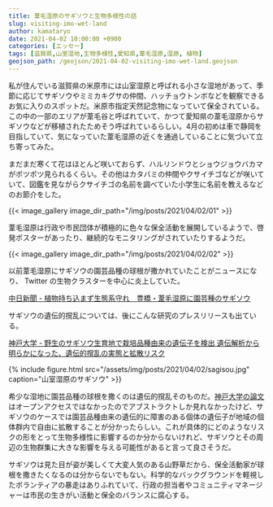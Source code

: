 ```yaml
---
title: 葦毛湿原のサギソウと生物多様性の話
slug: visiting-imo-wet-land
author: kamataryo
date: 2021-04-02 10:00:00 +0900
categories: [エッセー]
tags: [滋賀県,山室湿地,生物多様性,愛知県,葦毛湿原,湿原, 植物]
geojson_path: /geojson/2021-04-02-visiting-imo-wet-land.geojson
---
```

私が住んでいる滋賀県の米原市には山室湿原と呼ばれる小さな湿地があって、季節に応じてサギソウやミミカキグサの仲間、ハッチョウトンボなどを観察できるお気に入りのスポットだ。米原市指定天然記念物になっていて保全されている。この中の一部のエリアが葦毛谷と呼ばれていて、かつて愛知県の葦毛湿原からサギソウなどが移植されたためそう呼ばれているらしい。4月の初めは車で静岡を目指していて、気になっていた葦毛湿原の近くを通過していることに気づいて立ち寄ってみた。


まだまだ寒くて花はほとんど咲いておらず、ハルリンドウとショウジョウバカマがポツポツ見られるくらい。その他はカタバミの仲間やクサイチゴなどが咲いていて、図鑑を見ながらクサイチゴの名前を調べていた小学生に名前を教えるなどのお節介をした。

{{< image_gallery image_dir_path="/img/posts/2021/04/02/01" >}}

葦毛湿原は行政や市民団体が積極的に色々な保全活動を展開しているようで、啓発ポスターがあったり、継続的なモニタリングがされていたりするようだ。

{{< image_gallery image_dir_path="/img/posts/2021/04/02/02" >}}

以前葦毛湿原にサギソウの園芸品種の球根が撒かれていたことがニュースになり、 Twitter の生物クラスターを中心に炎上していた。

[中日新聞 - 植物持ち込まず生態系守れ　豊橋・葦毛湿原に園芸種のサギソウ](https://www.chunichi.co.jp/article/110280)

サギソウの遺伝的撹乱については、後にこんな研究のプレスリリースも出ている。

[神戸大学 - 野生のサギソウ生育地で栽培品種由来の遺伝子を検出 遺伝解析から明らかになった、遺伝的撹乱の実態と拡散リスク](https://www.kobe-u.ac.jp/research_at_kobe/NEWS/news/2021_04_13_01.html)

{% include figure.html src="/assets/img/posts/2021/04/02/sagisou.jpg" caption="山室湿原のサギソウ" >}}

希少な湿地に園芸品種の球根を撒くのは遺伝的撹乱そのものだ。[神戸大学の論文](https://link.springer.com/article/10.1007%2Fs10531-021-02174-y)はオープンアクセスではなかったのでアブストラクトしか見れなかったけど、サギソウのケースでは園芸品種由来の遺伝的に障害のある個体の遺伝子が地域の個体群内で自由に拡散することが分かったらしい。これが具体的にどのようなリスクの形をとって生物多様性に影響するのか分からないけれど、サギソウとその周辺の生物群集に大きな影響を与える可能性があると言って良さそうだ。

サギソウは見た目が姿が美しくて大変人気のある山野草だから、保全活動家が球根を撒きたくなるのは分からないでもない。科学的なバックグラウンドを軽視したボランティアの暴走はありふれていて、行政の担当者やコミュニティマネージャーは市民の生きがい活動と保全のバランスに腐心する。
